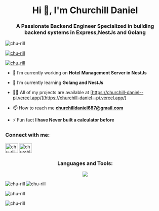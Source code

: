 <h1 align="center">Hi 👋, I'm Churchill Daniel</h1>
<h3 align="center">A Passionate Backend Engineer Specialized in building backend systems in Express,NestJs and Golang</h3>
<!-- <img align="right" alt="Coding" width="400" src="https://cdn.dribbble.com/users/1162077/screenshots/3848914/programmer.gif"> -->

<p align="left"> <img src="https://komarev.com/ghpvc/?username=chu-rill&label=Profile%20views&color=0e75b6&style=flat" alt="chu-rill" /> </p>

<p align="left"> <a href="https://github.com/ryo-ma/github-profile-trophy"><img src="https://github-profile-trophy.vercel.app/?username=chu-rill" alt="chu-rill" /></a> </p>

<p align="left"> <a href="https://twitter.com/chu_rill" target="blank"><img src="https://img.shields.io/twitter/follow/chu_rill?logo=twitter&style=for-the-badge" alt="chu_rill" /></a> </p>

- 🔭 I’m currently working on **Hotel Management Server in NestJs**

- 🌱 I’m currently learning **Golang and NestJs**

- 👨‍💻 All of my projects are available at [https://churchill-daniel--pi.vercel.app/](https://churchill-daniel--pi.vercel.app/)

- 📫 How to reach me **churchilldaniel687@gmail.com**

- ⚡ Fun fact **I have Never built a calculator before**

<h3 align="left">Connect with me:</h3>
<p align="left">
<a href="https://twitter.com/chu_rill" target="blank"><img align="center" src="https://raw.githubusercontent.com/rahuldkjain/github-profile-readme-generator/master/src/images/icons/Social/twitter.svg" alt="chu_rill" height="30" width="40" /></a>
<a href="https://linkedin.com/in/churchill daniel" target="blank"><img align="center" src="https://raw.githubusercontent.com/rahuldkjain/github-profile-readme-generator/master/src/images/icons/Social/linked-in-alt.svg" alt="churchill daniel" height="30" width="40" /></a>
</p>

<h3 align="center">Languages and Tools:</h3>

<p align="center">
  <a href="https://skillicons.dev">
    <img src="https://skillicons.dev/icons?i=git,css,express,github,html,js,mongodb,mysql,nodejs,postgres,postman,obsidian,prisma,react,tailwind,vscode,mint,docker,githubactions,go,jest,laravel,linux,md,nestjs,ts,&theme=dark&perline=3" />
  </a>
</p>



<p><img align="left" src="https://github-readme-stats.vercel.app/api/top-langs?username=chu-rill&show_icons=true&theme=gruvbox&locale=en&layout=compact" alt="chu-rill" /></p>
<p><img src="https://github-readme-stats.vercel.app/api?username=chu-rill&show_icons=true&theme=gruvbox" alt="chu-rill" /></p>

<p><img align="center" src="https://github-readme-streak-stats.herokuapp.com/?user=chu-rill&theme=gruvbox" alt="chu-rill" /></p>
<p><img align="center" src="https://github-readme-stats.vercel.app/api/wakatime?username=chu_rill&layout=Compact&theme=gruvbox" alt="chu-rill" /></p>
